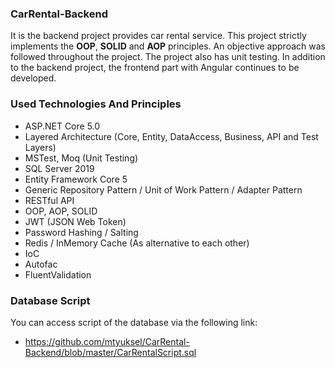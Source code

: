 ### CarRental-Backend
It is the backend project provides car rental service.
This project strictly implements the **OOP**, **SOLID** and **AOP** principles. An objective approach was followed throughout the project. The project also has unit testing.
In addition to the backend project, the frontend part with Angular continues to be developed.

### Used Technologies And Principles
- ASP.NET Core 5.0
- Layered Architecture (Core, Entity, DataAccess, Business, API and Test Layers)
- MSTest, Moq (Unit Testing)
- SQL Server 2019
- Entity Framework Core 5
- Generic Repository Pattern / Unit of Work Pattern / Adapter Pattern
- RESTful API
- OOP, AOP, SOLID
- JWT (JSON Web Token)
- Password Hashing / Salting
- Redis / InMemory Cache (As alternative to each other)
- IoC
- Autofac
- FluentValidation

### Database Script

You can access script of the database via the following link:
- https://github.com/mtyuksel/CarRental-Backend/blob/master/CarRentalScript.sql


